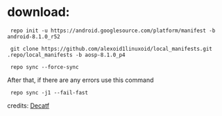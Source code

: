 # download:

     repo init -u https://android.googlesource.com/platform/manifest -b android-8.1.0_r52

     git clone https://github.com/alexoid1linuxoid/local_manifests.git .repo/local_manifests -b aosp-8.1.0_p4

     repo sync --force-sync
     
After that, if there are any errors use this command

     repo sync -j1 --fail-fast

credits:
[Decatf](https://github.com/decatf/)

